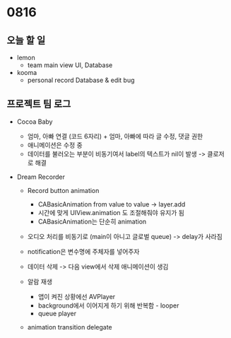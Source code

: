 # 0816

## 오늘 할 일
- lemon
  - team main view UI, Database
- kooma
  - personal record Database & edit bug

## 프로젝트 팀 로그
- Cocoa Baby
  - 엄마, 아빠 연결 (코드 6자리) + 엄마, 아빠에 따라 글 수정, 댓글 권한
  - 애니메이션은 수정 중
  - 데이터를 불러오는 부분이 비동기여서 label의 텍스트가 nil이 발생 -> 클로저로 해결

- Dream Recorder
  - Record button animation
    - CABasicAnimation from value to value -> layer.add
    - 시간에 맞게 UIView.animation 도 조절해줘야 유지가 됨
    - CABasicAnimation는 단순히 animation

  - 오디오 처리를 비동기로 (main이 아니고 글로벌 queue) -> delay가 사라짐
  - notification은 변수명에 주체자를 넣어주자
  - 데이터 삭제 -> 다음 view에서 삭제 애니메이션이 생김
  - 알람 재생
    - 앱이 켜진 상황에선 AVPlayer
    - background에서 이어지게 하기 위해 반복함 - looper
    - queue player
  - animation transition delegate
